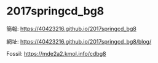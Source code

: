# 2017springcd_bg8

簡報: https://40423216.github.io/2017springcd_bg8

網址: https://40423216.github.io/2017springcd_bg8/blog/

Fossil: https://mde2a2.kmol.info/cdbg8
